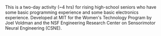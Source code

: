 This is a two-day activity (~4 hrs) for rising high-school seniors who have some basic programming experience and some basic electronics experience.  Developed at MIT for the Women's Technology Program by Joel Voldman and the NSF Engineering Research Center on Sensorimotor Neural Engineering (CSNE).